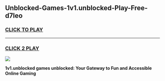 
## Unblocked-Games-1v1.unblocked-Play-Free-d7leo
<h3>
<a href="https://premium76.site?title=1v1.unblocked&ref=23A">CLICK TO PLAY</a></h3>
<hr>

<h3>
<a href="https://premium76.site?title=1v1.unblocked&ref=23A">CLICK 2 PLAY</a>
  
</h3>

<a href="https://premium76.site?title=1v1.unblocked&ref=23A"><img src="https://clearcache.store/games.png"></a>


**1v1.unblocked games unblocked: Your Gateway to Fun and Accessible Online Gaming**
